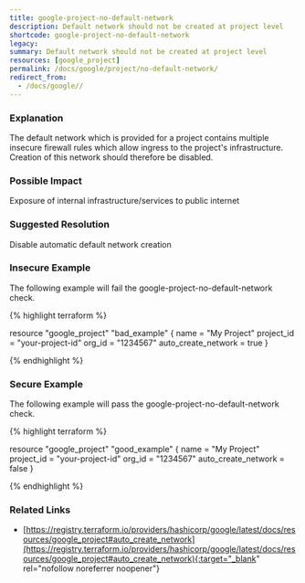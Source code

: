 ```yaml
---
title: google-project-no-default-network
description: Default network should not be created at project level
shortcode: google-project-no-default-network
legacy: 
summary: Default network should not be created at project level 
resources: [google_project] 
permalink: /docs/google/project/no-default-network/
redirect_from: 
  - /docs/google//
---
```


### Explanation

The default network which is provided for a project contains multiple insecure firewall rules which allow ingress to the project's infrastructure. Creation of this network should therefore be disabled.

### Possible Impact
Exposure of internal infrastructure/services to public internet

### Suggested Resolution
Disable automatic default network creation


### Insecure Example

The following example will fail the google-project-no-default-network check.

{% highlight terraform %}

resource "google_project" "bad_example" {
  name       = "My Project"
  project_id = "your-project-id"
  org_id     = "1234567"
  auto_create_network = true
}

{% endhighlight %}



### Secure Example

The following example will pass the google-project-no-default-network check.

{% highlight terraform %}

resource "google_project" "good_example" {
  name       = "My Project"
  project_id = "your-project-id"
  org_id     = "1234567"
  auto_create_network = false
}

{% endhighlight %}



### Related Links


- [https://registry.terraform.io/providers/hashicorp/google/latest/docs/resources/google_project#auto_create_network](https://registry.terraform.io/providers/hashicorp/google/latest/docs/resources/google_project#auto_create_network){:target="_blank" rel="nofollow noreferrer noopener"}


